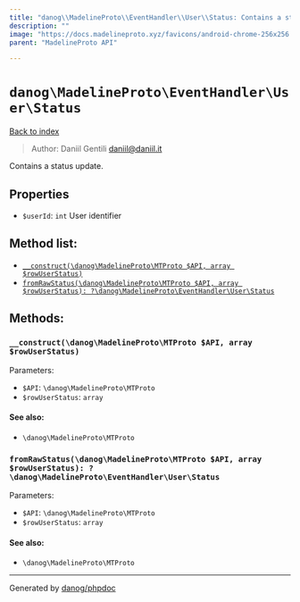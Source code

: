 ```yaml
---
title: "danog\\MadelineProto\\EventHandler\\User\\Status: Contains a status update."
description: ""
image: "https://docs.madelineproto.xyz/favicons/android-chrome-256x256.png"
parent: "MadelineProto API"

---
```

# `danog\MadelineProto\EventHandler\User\Status`
[Back to index](../../../../index.html)

> Author: Daniil Gentili <daniil@daniil.it>  
  

Contains a status update.  



## Properties
* `$userId`: `int` User identifier

## Method list:
* [`__construct(\danog\MadelineProto\MTProto $API, array $rowUserStatus)`](#__construct)
* [`fromRawStatus(\danog\MadelineProto\MTProto $API, array $rowUserStatus): ?\danog\MadelineProto\EventHandler\User\Status`](#fromrawstatus)

## Methods:
### `__construct(\danog\MadelineProto\MTProto $API, array $rowUserStatus)`




Parameters:

* `$API`: `\danog\MadelineProto\MTProto`   
* `$rowUserStatus`: `array`   


#### See also: 
* `\danog\MadelineProto\MTProto`




### `fromRawStatus(\danog\MadelineProto\MTProto $API, array $rowUserStatus): ?\danog\MadelineProto\EventHandler\User\Status`




Parameters:

* `$API`: `\danog\MadelineProto\MTProto`   
* `$rowUserStatus`: `array`   


#### See also: 
* `\danog\MadelineProto\MTProto`




---
Generated by [danog/phpdoc](https://phpdoc.daniil.it)

